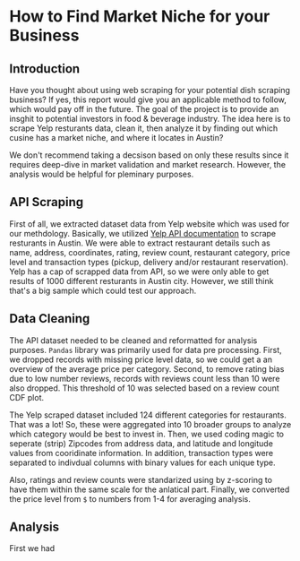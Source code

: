 # How to Find Market Niche for your Business
## Introduction

Have you thought about using web scraping for your potential dish scraping business? If yes, this report would give you an applicable method to follow, which would pay off in the future. The goal of the project is to provide an insghit to potential investors in food & beverage industry. The idea here is to scrape Yelp resturants data, clean it, then analyze it by finding out which cusine has a market niche, and where it locates in Austin?

We don't recommend taking a decsison based on only these results since it requires deep-dive in market validation and market research. However, the analysis would be helpful for pleminary purposes.


## API Scraping

First of all, we extracted dataset data from Yelp website which was used for our methdology. Basically, we utilized [Yelp API documentation](https://www.yelp.com/developers/documentation/v3) to scrape resturants in Austin. We were able to extract restaurant details such as name, address, coordinates, rating, review count, restaurant category, price level and transaction types (pickup, delivery and/or restaurant reservation). Yelp has a cap of scrapped data from API, so we were only able to get results of 1000 different resturants in Austin city. However, we still think that's a big sample which could test our approach. 



## Data Cleaning

The API dataset needed to be cleaned and reformatted for analysis purposes. `Pandas` library was primarily used for data pre processing. First, we dropped records with missing price level data, so we could get a an overview of the average price per category. Second, to remove rating bias due to low number reviews, records with reviews count less than 10 were also dropped. This threshold of 10 was selected based on a review count CDF plot. 

The Yelp scraped dataset included 124 different categories for restaurants. That was a lot! So, these were aggregated into 10 broader groups to analyze which category would be best to invest in. Then, we used coding magic to seperate (strip) Zipcodes from address data, and latitude and longitude values from cooridinate information. In addition, transaction types were separated to indivdual columns with binary values for each unique type.

Also, ratings and review counts were standarized using by z-scoring to have them within the same scale for the anlatical part. Finally, we converted the price level from `$` to numbers from 1-4 for averaging analysis.



## Analysis

First we had 


